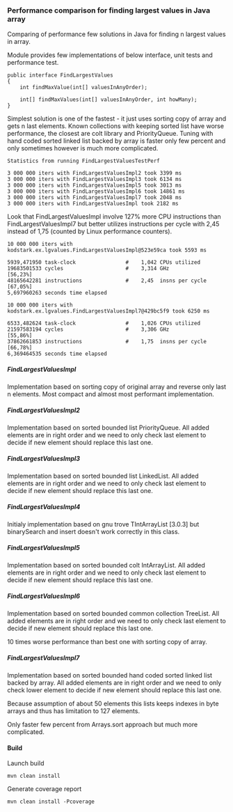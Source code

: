 ### Performance comparison for finding largest values in Java array

Comparing of performance few solutions in Java for finding n largest values in array.

Module provides few implementations of below interface, unit tests and performance test.

```
public interface FindLargestValues
{
    int findMaxValue(int[] valuesInAnyOrder);

    int[] findMaxValues(int[] valuesInAnyOrder, int howMany);
}
```

Simplest solution is one of the fastest - it just uses sorting copy of array and gets n last elements. Known collections with keeping sorted list have worse performance, the closest are colt library and PriorityQueue. Tuning with hand coded sorted linked list backed by array is faster only few percent and only sometimes however is much more complicated. 

```
Statistics from running FindLargestValuesTestPerf
 
3 000 000 iters with FindLargestValuesImpl2 took 3399 ms
3 000 000 iters with FindLargestValuesImpl3 took 6134 ms
3 000 000 iters with FindLargestValuesImpl5 took 3013 ms
3 000 000 iters with FindLargestValuesImpl6 took 14861 ms
3 000 000 iters with FindLargestValuesImpl7 took 2048 ms
3 000 000 iters with FindLargestValuesImpl took 2182 ms
```

Look that FindLargestValuesImpl involve 127% more CPU instructions than FindLargestValuesImpl7 but better utilizes instructions per cycle with 2,45 instead of 1,75 (counted by Linux performance counters).

```
10 000 000 iters with kodstark.ex.lgvalues.FindLargestValuesImpl@523e59ca took 5593 ms

5939,471950 task-clock                #    1,042 CPUs utilized
19683501533 cycles                    #    3,314 GHz                     [56,23%]
48165642281 instructions              #    2,45  insns per cycle         [67,05%]
5,697960263 seconds time elapsed

10 000 000 iters with kodstark.ex.lgvalues.FindLargestValuesImpl7@429bc5f9 took 6250 ms

6533,482624 task-clock                #    1,026 CPUs utilized
21597583194 cycles                    #    3,306 GHz                     [55,86%]
37862661853 instructions              #    1,75  insns per cycle         [66,78%]
6,369464535 seconds time elapsed
```

##### FindLargestValuesImpl

Implementation based on sorting copy of original array and reverse only last n elements. Most compact and almost most performant implementation.

##### FindLargestValuesImpl2

Implementation based on sorted bounded list PriorityQueue. All added elements are in right order and we need to only check last element to decide if new element should replace this last one.

##### FindLargestValuesImpl3

Implementation based on sorted bounded list LinkedList. All added elements are in right order and we need to only check last element to decide if new element should replace this last one.

##### FindLargestValuesImpl4

Initialy implementation based on gnu trove TIntArrayList [3.0.3] but binarySearch and insert doesn't work correctly in this class.

##### FindLargestValuesImpl5

Implementation based on sorted bounded colt IntArrayList. All added elements are in right order and we need to only check last element to decide if new element should replace this last one.

##### FindLargestValuesImpl6

Implementation based on sorted bounded common collection TreeList. All added elements are in right order and we need to only check last element to decide if new element should replace this last one.

10 times worse performance than best one with sorting copy of array.

##### FindLargestValuesImpl7

Implementation based on sorted bounded hand coded sorted linked list backed by array. All added elements are in right order and we need to only check lower element to decide if new element should replace this last one.

Because assumption of about 50 elements this lists keeps indexes in byte arrays and thus has limitation to 127 elements.

Only faster few percent from Arrays.sort approach but much more complicated.

#### Build

Launch build

```mvn clean install```

Generate coverage report

```mvn clean install -Pcoverage```
 

